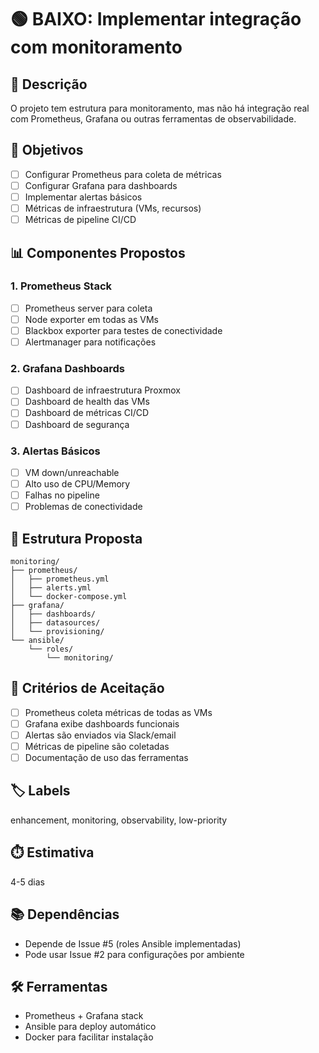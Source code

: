 # 🟢 BAIXO: Implementar integração com monitoramento

## 📝 Descrição
O projeto tem estrutura para monitoramento, mas não há integração real com Prometheus, Grafana ou outras ferramentas de observabilidade.

## 🎯 Objetivos
- [ ] Configurar Prometheus para coleta de métricas
- [ ] Configurar Grafana para dashboards
- [ ] Implementar alertas básicos
- [ ] Métricas de infraestrutura (VMs, recursos)
- [ ] Métricas de pipeline CI/CD

## 📊 Componentes Propostos

### 1. Prometheus Stack
- [ ] Prometheus server para coleta
- [ ] Node exporter em todas as VMs
- [ ] Blackbox exporter para testes de conectividade
- [ ] Alertmanager para notificações

### 2. Grafana Dashboards
- [ ] Dashboard de infraestrutura Proxmox
- [ ] Dashboard de health das VMs
- [ ] Dashboard de métricas CI/CD
- [ ] Dashboard de segurança

### 3. Alertas Básicos
- [ ] VM down/unreachable
- [ ] Alto uso de CPU/Memory
- [ ] Falhas no pipeline
- [ ] Problemas de conectividade

## 📂 Estrutura Proposta
```
monitoring/
├── prometheus/
│   ├── prometheus.yml
│   ├── alerts.yml
│   └── docker-compose.yml
├── grafana/
│   ├── dashboards/
│   ├── datasources/
│   └── provisioning/
└── ansible/
    └── roles/
        └── monitoring/
```

## 🔄 Critérios de Aceitação
- [ ] Prometheus coleta métricas de todas as VMs
- [ ] Grafana exibe dashboards funcionais
- [ ] Alertas são enviados via Slack/email
- [ ] Métricas de pipeline são coletadas
- [ ] Documentação de uso das ferramentas

## 🏷️ Labels
enhancement, monitoring, observability, low-priority

## ⏱️ Estimativa
4-5 dias

## 📚 Dependências
- Depende de Issue #5 (roles Ansible implementadas)
- Pode usar Issue #2 para configurações por ambiente

## 🛠️ Ferramentas
- Prometheus + Grafana stack
- Ansible para deploy automático
- Docker para facilitar instalação
